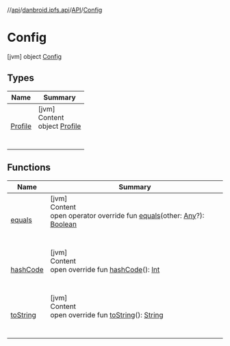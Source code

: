 //[api](../../../index.md)/[danbroid.ipfs.api](../../index.md)/[API](../index.md)/[Config](index.md)



# Config  
 [jvm] object [Config](index.md)   


## Types  
  
|  Name|  Summary| 
|---|---|
| [Profile](-profile/index.md)| [jvm]  <br>Content  <br>object [Profile](-profile/index.md)  <br><br><br>


## Functions  
  
|  Name|  Summary| 
|---|---|
| [equals](../../-types/-config/-config-change/index.md#kotlin/Any/equals/#kotlin.Any?/PointingToDeclaration/)| [jvm]  <br>Content  <br>open operator override fun [equals](../../-types/-config/-config-change/index.md#kotlin/Any/equals/#kotlin.Any?/PointingToDeclaration/)(other: [Any](https://kotlinlang.org/api/latest/jvm/stdlib/kotlin/-any/index.html)?): [Boolean](https://kotlinlang.org/api/latest/jvm/stdlib/kotlin/-boolean/index.html)  <br><br><br>
| [hashCode](../../-types/-config/-config-change/index.md#kotlin/Any/hashCode/#/PointingToDeclaration/)| [jvm]  <br>Content  <br>open override fun [hashCode](../../-types/-config/-config-change/index.md#kotlin/Any/hashCode/#/PointingToDeclaration/)(): [Int](https://kotlinlang.org/api/latest/jvm/stdlib/kotlin/-int/index.html)  <br><br><br>
| [toString](../../-types/-config/-config-change/index.md#kotlin/Any/toString/#/PointingToDeclaration/)| [jvm]  <br>Content  <br>open override fun [toString](../../-types/-config/-config-change/index.md#kotlin/Any/toString/#/PointingToDeclaration/)(): [String](https://kotlinlang.org/api/latest/jvm/stdlib/kotlin/-string/index.html)  <br><br><br>

